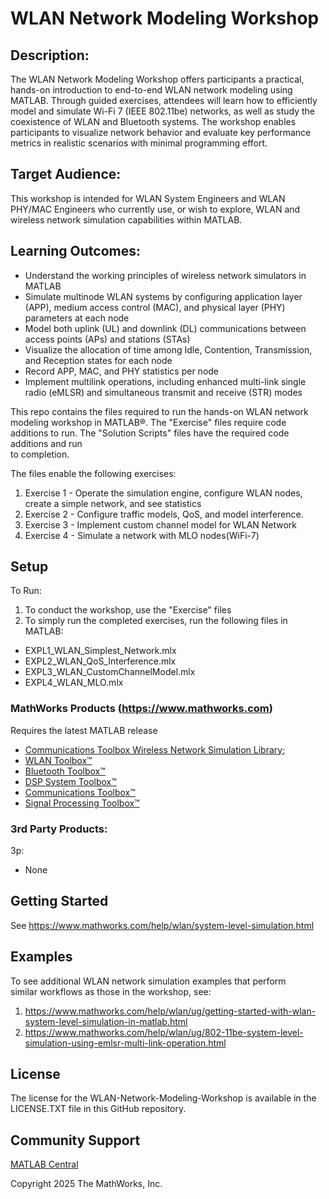 # WLAN Network Modeling Workshop 

## Description:

The WLAN Network Modeling Workshop offers participants a practical, hands-on introduction to end-to-end WLAN network modeling using MATLAB.
Through guided exercises, attendees will learn how to efficiently model and simulate Wi-Fi 7 (IEEE 802.11be) networks, as well as study the coexistence of WLAN and Bluetooth systems.
The workshop enables participants to visualize network behavior and evaluate key performance metrics in realistic scenarios with minimal programming effort.


## Target Audience:
This workshop is intended for WLAN System Engineers and WLAN PHY/MAC Engineers who currently use, or wish to explore, WLAN and wireless network simulation capabilities within MATLAB.

## Learning Outcomes:

* Understand the working principles of wireless network simulators in MATLAB
* Simulate multinode WLAN systems by configuring application layer (APP), medium access control (MAC), and physical layer (PHY) parameters at each node
* Model both uplink (UL) and downlink (DL) communications between access points (APs) and stations (STAs)
* Visualize the allocation of time among Idle, Contention, Transmission, and Reception states for each node
* Record APP, MAC, and PHY statistics per node
* Implement multilink operations, including enhanced multi-link single radio (eMLSR) and simultaneous transmit and receive (STR) modes

This repo contains the files required to run the hands-on WLAN network modeling workshop in MATLAB&reg;. 
The "Exercise" files require code additions to run. The "Solution Scripts" files have the required code additions and run  
to completion.

The files enable the following exercises:  
1.  Exercise 1 - Operate the simulation engine, configure WLAN nodes, create a simple network, and see statistics  
2.  Exercise 2 - Configure traffic models, QoS, and model interference.   
3.  Exercise 3 - Implement custom channel model for WLAN Network
4.  Exercise 4 - Simulate a network with MLO nodes(WiFi-7)

## Setup 
To Run:
1. To conduct the workshop, use the "Exercise" files
2. To simply run the completed exercises, run the following files in MATLAB:
- EXPL1_WLAN_Simplest_Network.mlx
- EXPL2_WLAN_QoS_Interference.mlx
- EXPL3_WLAN_CustomChannelModel.mlx
- EXPL4_WLAN_MLO.mlx

### MathWorks Products (https://www.mathworks.com)

Requires the latest MATLAB release
- [Communications Toolbox Wireless Network Simulation Library;](https://www.mathworks.com/matlabcentral/fileexchange/119923-communications-toolbox-wireless-network-simulation-library)
- [WLAN Toolbox&trade;](https://www.mathworks.com/products/wlan.html)
- [Bluetooth Toolbox™](https://in.mathworks.com/products/bluetooth.html)
- [DSP System Toolbox&trade;](https://www.mathworks.com/products/dsp-system.html)
- [Communications Toolbox&trade;](https://www.mathworks.com/products/communications.html)
- [Signal Processing Toolbox&trade;](https://www.mathworks.com/products/signal.html)

### 3rd Party Products:
3p:
- None

## Getting Started 
See https://www.mathworks.com/help/wlan/system-level-simulation.html

## Examples
To see additional WLAN network simulation examples that perform  
similar workflows as those in the workshop, see:    
1.  https://www.mathworks.com/help/wlan/ug/getting-started-with-wlan-system-level-simulation-in-matlab.html
2.  https://www.mathworks.com/help/wlan/ug/802-11be-system-level-simulation-using-emlsr-multi-link-operation.html

## License
The license for the WLAN-Network-Modeling-Workshop is available in the LICENSE.TXT file in this GitHub repository.

## Community Support
[MATLAB Central](https://www.mathworks.com/matlabcentral)

Copyright 2025 The MathWorks, Inc.
